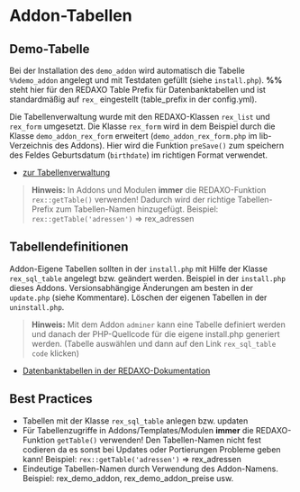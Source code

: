 # Addon-Tabellen

## Demo-Tabelle
Bei der Installation des `demo_addon` wird automatisch die Tabelle `%%demo_addon` angelegt und mit Testdaten gefüllt (siehe `install.php`).
**%%** steht hier für den REDAXO Table Prefix für Datenbanktabellen und ist standardmäßig auf `rex_` eingestellt (table_prefix in der config.yml).

Die Tabellenverwaltung wurde mit den REDAXO-Klassen `rex_list` und `rex_form` umgesetzt.
Die Klasse `rex_form` wird in dem Beispiel durch die Klasse `demo_addon_rex_form` erweitert (`demo_addon_rex_form.php` im lib-Verzeichnis des Addons). Hier wird die Funktion `preSave()` zum speichern des Feldes Geburtsdatum (`birthdate`) im richtigen Format verwendet.

* [zur Tabellenverwaltung](?page=demo_addon/tables/updatetable)

> **Hinweis:** In Addons und Modulen **immer** die REDAXO-Funktion `rex::getTable()` verwenden!
> Dadurch wird der richtige Tabellen-Prefix zum Tabellen-Namen hinzugefügt.
> Beispiel: `rex::getTable('adressen')` => rex_adressen

## Tabellendefinitionen

Addon-Eigene Tabellen sollten in der `install.php` mit Hilfe der Klasse `rex_sql_table` angelegt bzw. geändert werden.
Beispiel in der `install.php` dieses Addons. Versionsabhängige Änderungen am besten in der `update.php` (siehe Kommentare). Löschen der eigenen Tabellen in der `uninstall.php`.

> **Hinweis:** Mit dem Addon `adminer` kann eine Tabelle definiert werden und danach der PHP-Quellcode für die eigene install.php generiert werden. (Tabelle auswählen und dann auf den Link `rex_sql_table code` klicken)

* [Datenbanktabellen in der REDAXO-Dokumentation](https://redaxo.org/doku/master/datenbank-tabellen)

## Best Practices

* Tabellen mit der Klasse `rex_sql_table` anlegen bzw. updaten
* Für Tabellenzugriffe in Addons/Templates/Modulen **immer** die REDAXO-Funktion `getTable()` verwenden! Den Tabellen-Namen nicht fest codieren da es sonst bei Updates oder Portierungen Probleme geben kann!
Beispiel: `rex::getTable('adressen')` => rex_adressen
* Eindeutige Tabellen-Namen durch Verwendung des Addon-Namens. Beispiel: rex_demo_addon, rex_demo_addon_preise usw.
